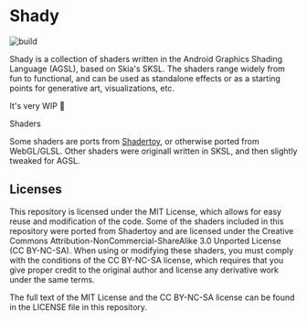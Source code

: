# Shady

![build](https://github.com/drinkthestars/android-template/actions/workflows/android.yml/badge.svg)

Shady is a collection of shaders written in the Android Graphics Shading Language (AGSL), based on Skia's SKSL.
The shaders range widely from fun to functional, and can be used as standalone effects or as a starting points for generative art, visualizations, etc.

It's very WIP 🚧

Shaders

Some shaders are ports from [Shadertoy](https://www.shadertoy.com/), or otherwise ported from WebGL/GLSL.
Other shaders were originall written in SKSL, and then slightly tweaked for AGSL.

## Licenses
This repository is licensed under the MIT License, which allows for easy reuse and modification of the code. Some of the shaders included in this repository were ported from Shadertoy and are licensed under the Creative Commons Attribution-NonCommercial-ShareAlike 3.0 Unported License (CC BY-NC-SA). When using or modifying these shaders, you must comply with the conditions of the CC BY-NC-SA license, which requires that you give proper credit to the original author and license any derivative work under the same terms.

The full text of the MIT License and the CC BY-NC-SA license can be found in the LICENSE file in this repository.

